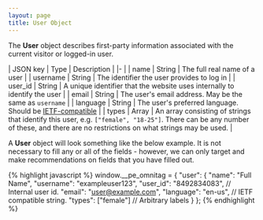 ```yaml
---
layout: page
title: User Object
---
```


The __User__ object describes first-party information associated with the
current visitor or logged-in user.

| JSON key    | Type           | Description |
|-                                           |
| name     | String | The full real name of a user               |
| username | String | The identifier the user provides to log in |
| user\_id | String | A unique identifier that the website uses internally to identify the user |
| email    | String | The user's email address. May be the same as `username` |
| language | String | The user's preferred language. Should be [IETF-compatible](http://en.wikipedia.org/wiki/IETF_language_tag) |
| types    | Array  | An array consisting of strings that identify this user, e.g. `["female", "18-25"]`. There can be any number of these, and there are no restrictions on what strings may be used. |

A __User__ object will look something like the below example. It is not necessary to fill
any or all of the fields - however, we can only target and make
recommendations on fields that you have filled out.

{% highlight javascript %}
window.__pe_omnitag = {
  "user": {
      "name": "Full Name",
      "username": "exampleuser123",
      "user_id": "8492834083",     // Internal user id.
      "email": "user@example.com",
      "language": "en-us",         // IETF compatible string.
      "types": ["female"]          // Arbitrary labels
  }
};
{% endhighlight %}

